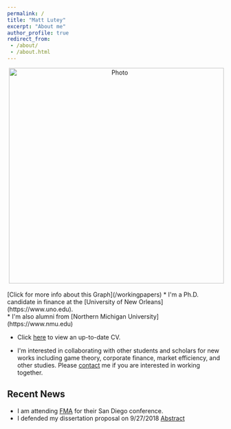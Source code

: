 ```yaml
---
permalink: /
title: "Matt Lutey"
excerpt: "About me"
author_profile: true
redirect_from:
 - /about/
 - /about.html
---
```

<!-- <p align="center">
  <img src="https://yetul.github.io/files/conference1.jpg?raw=true" alt="Photo" style="width: 500px;"/>
</p> -->
<p align="center">
  <img src="https://yetul.github.io/files/HS.jpg?raw=true" alt="Photo" style="width: 500px;"/>
</p>
[Click for more info about this Graph](/workingpapers)
 * I'm a Ph.D. candidate in finance at the [University of New Orleans](https://www.uno.edu).<br>
* I'm also alumni from [Northern Michigan University](https://www.nmu.edu)<br>

* Click [here](/files/lutey.pdf) to view an up-to-date CV.

* I'm interested in collaborating with other students and scholars for new works including game theory, corporate finance, market efficiency, and other studies. Please [contact](/contact) me if you are interested in working together.

## Recent News
* I am attending [FMA](http://fma.org) for their San Diego conference.
* I defended my dissertation proposal on 9/27/2018 [Abstract](/workingpapers)
